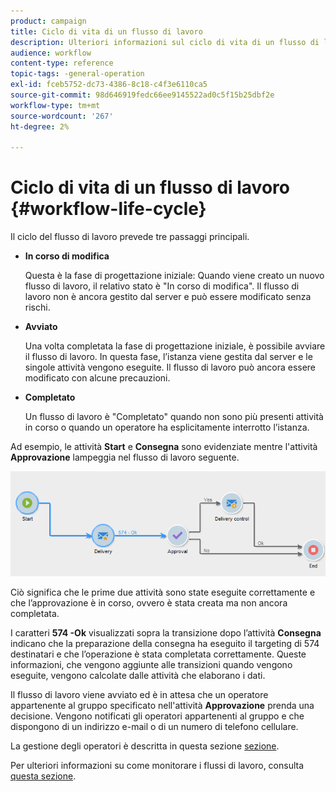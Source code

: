 ```yaml
---
product: campaign
title: Ciclo di vita di un flusso di lavoro
description: Ulteriori informazioni sul ciclo di vita di un flusso di lavoro
audience: workflow
content-type: reference
topic-tags: -general-operation
exl-id: fceb5752-dc73-4386-8c18-c4f3e6110ca5
source-git-commit: 98d646919fedc66ee9145522ad0c5f15b25dbf2e
workflow-type: tm+mt
source-wordcount: '267'
ht-degree: 2%

---
```


# Ciclo di vita di un flusso di lavoro {#workflow-life-cycle}

Il ciclo del flusso di lavoro prevede tre passaggi principali.

* **In corso di modifica**

   Questa è la fase di progettazione iniziale: Quando viene creato un nuovo flusso di lavoro, il relativo stato è &quot;In corso di modifica&quot;. Il flusso di lavoro non è ancora gestito dal server e può essere modificato senza rischi.

* **Avviato**

   Una volta completata la fase di progettazione iniziale, è possibile avviare il flusso di lavoro. In questa fase, l’istanza viene gestita dal server e le singole attività vengono eseguite. Il flusso di lavoro può ancora essere modificato con alcune precauzioni.

* **Completato**

   Un flusso di lavoro è &quot;Completato&quot; quando non sono più presenti attività in corso o quando un operatore ha esplicitamente interrotto l’istanza.

Ad esempio, le attività **Start** e **Consegna** sono evidenziate mentre l&#39;attività **Approvazione** lampeggia nel flusso di lavoro seguente.

![](assets/new-workflow-6.png)

Ciò significa che le prime due attività sono state eseguite correttamente e che l’approvazione è in corso, ovvero è stata creata ma non ancora completata.

I caratteri **574 -Ok** visualizzati sopra la transizione dopo l’attività **Consegna** indicano che la preparazione della consegna ha eseguito il targeting di 574 destinatari e che l’operazione è stata completata correttamente. Queste informazioni, che vengono aggiunte alle transizioni quando vengono eseguite, vengono calcolate dalle attività che elaborano i dati.

Il flusso di lavoro viene avviato ed è in attesa che un operatore appartenente al gruppo specificato nell&#39;attività **Approvazione** prenda una decisione. Vengono notificati gli operatori appartenenti al gruppo e che dispongono di un indirizzo e-mail o di un numero di telefono cellulare.

La gestione degli operatori è descritta in questa sezione [sezione](../../platform/using/access-management.md).

Per ulteriori informazioni su come monitorare i flussi di lavoro, consulta [questa sezione](../../workflow/using/monitoring-workflow-execution.md).
